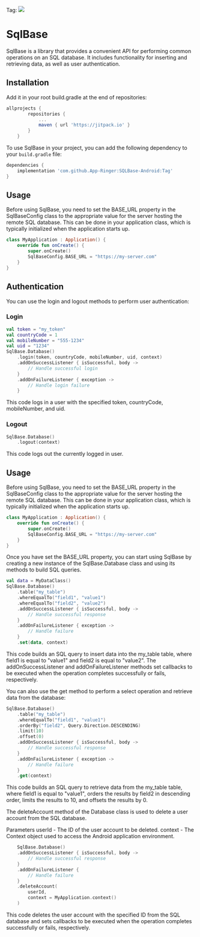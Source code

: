 Tag: [![](https://jitpack.io/v/App-Ringer/SQLBase-Android.svg)](https://jitpack.io/#App-Ringer/SQLBase-Android)

# SqlBase

SqlBase is a library that provides a convenient API for performing common operations on an SQL database. It includes functionality for inserting and retrieving data, as well as user authentication.

## Installation

Add it in your root build.gradle at the end of repositories:

```gradle
allprojects {
		repositories {
			...
			maven { url 'https://jitpack.io' }
		}
	}
```

To use SqlBase in your project, you can add the following dependency to your `build.gradle` file:

```gradle
dependencies {
    implementation 'com.github.App-Ringer:SQLBase-Android:Tag'
}
```

## Usage

Before using SqlBase, you need to set the BASE_URL property in the SqlBaseConfig class to the appropriate value for the server hosting the remote SQL database. This can be done in your application class, which is typically initialized when the application starts up.

```kotlin
class MyApplication : Application() {
    override fun onCreate() {
        super.onCreate()
        SqlBaseConfig.BASE_URL = "https://my-server.com"
    }
}
```

## Authentication

You can use the login and logout methods to perform user authentication:

### Login

```kotlin
val token = "my_token"
val countryCode = 1
val mobileNumber = "555-1234"
val uid = "1234"
SqlBase.Database()
    .login(token, countryCode, mobileNumber, uid, context)
    .addOnSuccessListener { isSuccessful, body ->
        // Handle successful login
    }
    .addOnFailureListener { exception ->
        // Handle login failure
    }
```

This code logs in a user with the specified token, countryCode, mobileNumber, and uid.

### Logout

```kotlin
SqlBase.Database()
    .logout(context)
```

This code logs out the currently logged in user.

## Usage

Before using SqlBase, you need to set the BASE_URL property in the SqlBaseConfig class to the appropriate value for the server hosting the remote SQL database. This can be done in your application class, which is typically initialized when the application starts up.

```kotlin
class MyApplication : Application() {
    override fun onCreate() {
        super.onCreate()
        SqlBaseConfig.BASE_URL = "https://my-server.com"
    }
}
```

Once you have set the BASE_URL property, you can start using SqlBase by creating a new instance of the SqlBase.Database class and using its methods to build SQL queries.

```kotlin
val data = MyDataClass()
SqlBase.Database()
    .table("my_table")
    .whereEqualTo("field1", "value1")
    .whereEqualTo("field2", "value2")
    .addOnSuccessListener { isSuccessful, body ->
        // Handle successful response
    }
    .addOnFailureListener { exception ->
        // Handle failure
    }
    .set(data, context)
```

This code builds an SQL query to insert data into the my_table table, where field1 is equal to "value1" and field2 is equal to "value2". The addOnSuccessListener and addOnFailureListener methods set callbacks to be executed when the operation completes successfully or fails, respectively.

You can also use the get method to perform a select operation and retrieve data from the database:

```kotlin
SqlBase.Database()
    .table("my_table")
    .whereEqualTo("field1", "value1")
    .orderBy("field2", Query.Direction.DESCENDING)
    .limit(10)
    .offset(0)
    .addOnSuccessListener { isSuccessful, body ->
        // Handle successful response
    }
    .addOnFailureListener { exception ->
        // Handle failure
    }
    .get(context)
```

This code builds an SQL query to retrieve data from the my_table table, where field1 is equal to "value1", orders the results by field2 in descending order, limits the results to 10, and offsets the results by 0.

The deleteAccount method of the Database class is used to delete a user account from the SQL database.

Parameters
userId - The ID of the user account to be deleted.
context - The Context object used to access the Android application environment.

```kotlin
    SqlBase.Database()
    .addOnSuccessListener { isSuccessful, body ->
        // Handle successful response
    }
    .addOnFailureListener {
        // Handle failure
    }
    .deleteAccount(
        userId,
        context = MyApplication.context()
    )
```

This code deletes the user account with the specified ID from the SQL database and sets callbacks to be executed when the operation completes successfully or fails, respectively.